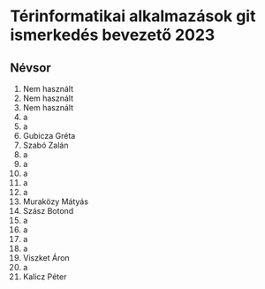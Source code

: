 # Térinformatikai alkalmazások git ismerkedés bevezető 2023
## Névsor
1. Nem használt
2. Nem használt
3. Nem használt
4. a
5. a
6. Gubicza Gréta 
7. Szabó Zalán
8. a
9. a
10. a
11. a
12. a
13. Muraközy Mátyás
14. Szász Botond
15. a
16. a
17. a
18. a
19. Viszket Áron
20. a
21. Kalicz Péter
